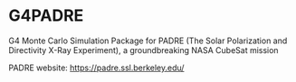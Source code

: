 # G4PADRE
G4 Monte Carlo Simulation  Package for PADRE (The Solar Polarization and Directivity X-Ray Experiment), a groundbreaking NASA CubeSat mission

PADRE website:
https://padre.ssl.berkeley.edu/

